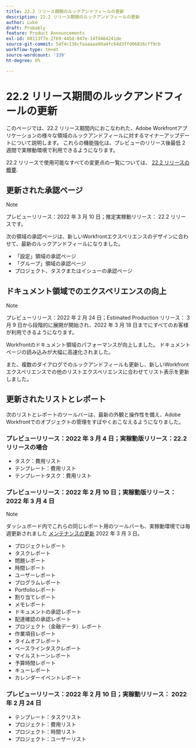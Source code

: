 ```yaml
---
title: 22.2 リリース期間のルックアンドフィールの更新
description: 22.2 リリース期間のルックアンドフィールの更新
author: Luke
draft: Probably
feature: Product Announcements
exl-id: 00113f7e-2f69-445d-847e-14fd464241de
source-git-commit: 54f4c136cfaaaaaa90a4fc64d3ffd06816cff9cb
workflow-type: tm+mt
source-wordcount: '339'
ht-degree: 0%

---
```


# 22.2 リリース期間のルックアンドフィールの更新

このページでは、22.2 リリース期間内におこなわれた、Adobe Workfrontアプリケーションの様々な領域のルックアンドフィールに対するマイナーアップデートについて説明します。 これらの機能強化は、プレビューのリリース後最低 2 週間で実稼動環境で利用できるようになります。

22.2 リリースで使用可能なすべての変更点の一覧については、 [22.2 リリースの概要](../../../product-announcements/product-releases/22.2-release-activity/22-2-release-overview.md).

## 更新された承認ページ

>[!NOTE]
>
>プレビューリリース：2022 年 3 月 10 日；推定実稼動リリース： 22.2 リリースです。

次の領域の承認ページは、新しいWorkfrontエクスペリエンスのデザインに合わせて、最新のルックアンドフィールになりました。

* 「設定」領域の承認ページ
* 「グループ」領域の承認ページ
* プロジェクト、タスクまたはイシューの承認ページ

## ドキュメント領域でのエクスペリエンスの向上

>[!NOTE]
プレビューリリース：2022 年 2 月 24 日；Estimated Production リリース： 3 月 9 日から段階的に展開が開始され、2022 年 3 月 18 日までにすべてのお客様が利用できるようになります。

Workfrontのドキュメント領域のパフォーマンスが向上しました。 ドキュメントページの読み込みが大幅に高速化されました。

また、複数のダイアログでのルックアンドフィールも更新し、新しいWorkfrontエクスペリエンスでの他のリストエクスペリエンスに合わせてリスト表示を更新しました。

## 更新されたリストとレポート

次のリストとレポートのツールバーは、最新の外観と操作性を備え、Adobe Workfrontでのオブジェクトの管理をすばやくおこなえるようになりました。

### プレビューリリース：2022 年 3 月 4 日；実稼動版リリース：22.2 リリースの場合

* タスク：費用リスト
* テンプレート：費用リスト
* テンプレートタスク：費用リスト

### プレビューリリース：2022 年 2 月 10 日；実稼動版リリース： 2022 年 3 月 4 日

>[!NOTE]
ダッシュボード内でこれらの同じレポート用のツールバーも、実稼動環境では毎週更新されました [メンテナンスの更新](https://one.workfront.com/s/article/Workfront-Maintenance-Updates-1882317350) 2022 年 3 月 3 日。

* プロジェクトレポート
* タスクレポート
* 問題レポート
* 時間レポート
* ユーザーレポート
* プログラムレポート
* Portfolioレポート
* 割り当てレポート
* メモレポート
* ドキュメントの承認レポート
* 配達確認の承認レポート
* プロジェクト（金融データ）レポート
* 作業項目レポート
* タイムオフレポート
* ベースラインタスクレポート
* マイルストーンレポート
* 予算時間レポート
* キューレポート
* カレンダーイベントレポート

### プレビューリリース：2022 年 2 月 10 日；実稼動リリース： 2022 年 2 月 24 日

* テンプレート：タスクリスト
* プロジェクト：費用リスト
* プロジェクト：時間リスト
* プロジェクト：ユーザーリスト

 
